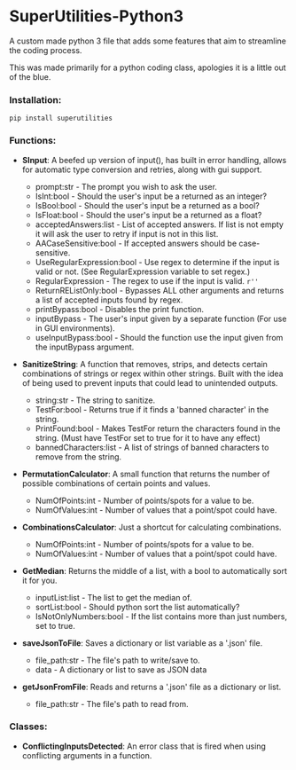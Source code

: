 # SuperUtilities-Python3
A custom made python 3 file that adds some features that aim to streamline the coding process.

This was made primarily for a python coding class, apologies it is a little out of the blue.

### Installation:
`pip install superutilities`

### Functions:

- **SInput**: A beefed up version of input(), has built in error handling, allows for automatic type conversion and retries, along with gui support.
  - prompt:str - The prompt you wish to ask the user.
  - IsInt:bool - Should the user's input be a returned as an integer?
  - IsBool:bool - Should the user's input be a returned as a bool?
  - IsFloat:bool - Should the user's input be a returned as a float?
  - acceptedAnswers:list - List of accepted answers. If list is not empty it will ask the user to retry if input is not in this list.
  - AACaseSensitive:bool - If accepted answers should be case-sensitive.
  - UseRegularExpression:bool - Use regex to determine if the input is valid or not. (See RegularExpression variable to set regex.)
  - RegularExpression - The regex to use if the input is valid. `r''`
  - ReturnREListOnly:bool - Bypasses ALL other arguments and returns a list of accepted inputs found by regex.
  - printBypass:bool - Disables the print function.
  - inputBypass - The user's input given by a separate function (For use in GUI environments).
  - useInputBypass:bool - Should the function use the input given from the inputBypass argument.
 

- **SanitizeString**: A function that removes, strips, and detects certain combinations of strings or regex within other strings. Built with the idea of being used to prevent inputs that could lead to unintended outputs.
  - string:str - The string to sanitize.
  - TestFor:bool - Returns true if it finds a 'banned character' in the string.
  - PrintFound:bool - Makes TestFor return the characters found in the string. (Must have TestFor set to true for it to have any effect)
  - bannedCharacters:list - A list of strings of banned characters to remove from the string.


- **PermutationCalculator**: A small function that returns the number of possible combinations of certain points and values.
  - NumOfPoints:int - Number of points/spots for a value to be.
  - NumOfValues:int - Number of values that a point/spot could have.
 

- **CombinationsCalculator**: Just a shortcut for calculating combinations.
  - NumOfPoints:int - Number of points/spots for a value to be.
  - NumOfValues:int - Number of values that a point/spot could have.


- **GetMedian**: Returns the middle of a list, with a bool to automatically sort it for you.
  - inputList:list - The list to get the median of.
  - sortList:bool - Should python sort the list automatically?
  - IsNotOnlyNumbers:bool - If the list contains more than just numbers, set to true.
 
 
- **saveJsonToFile**: Saves a dictionary or list variable as a '.json' file.
  - file_path:str - The file's path to write/save to.
  - data - A dictionary or list to save as JSON data
 

- **getJsonFromFile**: Reads and returns a '.json' file as a dictionary or list.
  - file_path:str - The file's path to read from.

### Classes:

- **ConflictingInputsDetected**: An error class that is fired when using conflicting arguments in a function.